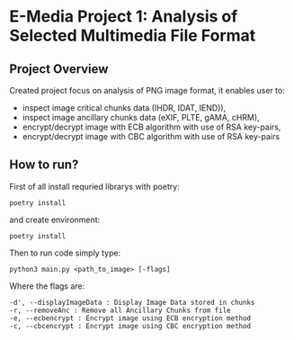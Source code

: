 # E-Media Project 1: Analysis of Selected Multimedia File Format

## Project Overview

Created project focus on analysis of PNG image format, it enables user to:
 - inspect image critical chunks data (IHDR, IDAT, IEND)),
 - inspect image ancillary chunks data (eXIF, PLTE, gAMA, cHRM),
 - encrypt/decrypt image with ECB algorithm with use of RSA key-pairs,
 - encrypt/decrypt image with CBC algorithm with use of RSA key-pairs

## How to run?
First of all install requried librarys with poetry:
```
poetry install
```
and create environment:
```
poetry install
```


Then to run code simply type:
```
python3 main.py <path_to_image> [-flags]
```

Where the flags are:
```
-d', --displayImageData : Display Image Data stored in chunks
-r, --removeAnc : Remove all Ancillary Chunks from file
-e, --ecbencrypt : Encrypt image using ECB encryption method
-c, --cbcencrypt : Encrypt image using CBC encryption method
```


